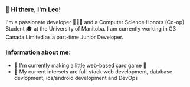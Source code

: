 ### 👋 Hi there, I'm Leo!

I'm a passionate developer 👨🏻‍💻 and a Computer Science Honors (Co-op) Student 🎓 at the University of Manitoba. I am currently working in G3 Canada Limited as a part-time Junior Developer. 

### Information about me:
* 🔭 I'm currently making a little web-based card game 👀
* 🧡 My current intersets are full-stack web development, database devlopment, ios/android development and DevOps



<!--
**leonw00/leonw00** is a ✨ _special_ ✨ repository because its `README.md` (this file) appears on your GitHub profile.

Here are some ideas to get you started:

- 🔭 I’m currently working on ...
- 🌱 I’m currently learning ...
- 👯 I’m looking to collaborate on ...
- 🤔 I’m looking for help with ...
- 💬 Ask me about ...
- 📫 How to reach me: ...
- 😄 Pronouns: ...
- ⚡ Fun fact: ...
-->
